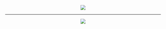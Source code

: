 <div  align="center">
  <a href="#"><img src="https://raw.githubusercontent.com/nicolas-oliveira/images/master/gists/simplescreenrecorder-2020-07-20_11.36.00%20(1).gif" width:"400px"></img></a><br>
  <hr>
  <a href="#"><img src="https://github-readme-stats.vercel.app/api/top-langs/?username=nicolas-oliveira&layout=compact" width:"400px"></img></a>
</div>



